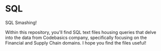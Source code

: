 # SQL
SQL Smashing!

Within this repository, you'll find SQL text files housing queries that delve into the data from Codebasics company, specifically focusing on the Financial and Supply Chain domains.
I hope you find the files useful! 



